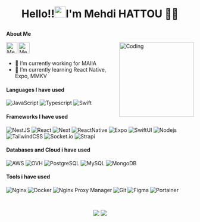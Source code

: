 # <p align="center"> **Hello!!<img src="https://raw.githubusercontent.com/KarthikNayak024/KarthikNayak024/master/assets/wave.gif" alt="waving hand" width="30px">I'm Mehdi HATTOU** 🎯️🚀️</p>
**About Me**

<a href="https://x.com/Mehdi_Hattou">
  <img align="left" alt="Mehdi Twitter" width="30px" src="https://raw.githubusercontent.com/rahuldkjain/github-profile-readme-generator/master/src/images/icons/Social/twitter.svg" />
</a>
<a href="https://www.linkedin.com/in/mehdi-hattou/">
  <img align="left" alt="Mehdi Linkdein" width="30px" src="https://raw.githubusercontent.com/rahuldkjain/github-profile-readme-generator/master/src/images/icons/Social/linked-in-alt.svg" />
</a>
<img align="right" alt="Coding" width="200px" src="https://media0.giphy.com/media/v1.Y2lkPTc5MGI3NjExNW56NTNtOGZjOWMwcGtjMWRzcXU0NmFqdHI2Y29iZnIzMmN1bGVqcyZlcD12MV9pbnRlcm5hbF9naWZfYnlfaWQmY3Q9Zw/Yfl7CS7vQqnebA69aH/giphy.webp">

<br/>
<br/>

- 💼 I’m currently working for MAIIA
- 🌱 I’m currently learning React Native, Expo, MMKV

#### Languages I have used

![JavaScript](https://img.shields.io/badge/-JavaScript-000000?style=flat&logo=JavaScript)
![Typescript](https://img.shields.io/badge/-TypeScript-000000?style=flat&logo=Typescript)
![Swift](https://img.shields.io/badge/-Swift-000000?style=flat&logo=Swift)

#### Frameworks I have used

![NestJS](https://img.shields.io/badge/-NestJS-000000?style=flat&logo=nestjs)
![React](https://img.shields.io/badge/-React.js-000000?style=flat&logo=React)
![Next](https://img.shields.io/badge/-Next.js-000000?style=flat&logo=Next.js)
![ReactNative](https://img.shields.io/badge/-React%20Native-000000?style=flat&logo=React)
![Expo](https://img.shields.io/badge/-Expo-000000?style=flat&logo=expo)
![SwiftUI](https://img.shields.io/badge/-SwiftUI-000000?style=flat&logo=swift)
![Nodejs](https://img.shields.io/badge/-Node.js-000000?style=flat&logo=node.js)
<br/>
![TailwindCSS](https://img.shields.io/badge/-TailwindCSS-000000?style=flat&logo=tailwindcss)
![Socket.io](https://img.shields.io/badge/-Socket.io-000000?style=flat&logo=socket.io)
![Strapi](https://img.shields.io/badge/-Strapi-000000?style=flat&logo=strapi)

#### Databases and Cloud i have used

![AWS](https://img.shields.io/badge/-AWS-000000?style=flat&logo=amazon)
![OVH](https://img.shields.io/badge/-OVH-000000?style=flat&logo=ovh)
![PostgreSQL](https://img.shields.io/badge/-PostgreSQL-000000?style=flat&logo=postgresql)
![MySQL](https://img.shields.io/badge/-MySQL-000000?style=flat&logo=mysql)
![MongoDB](https://img.shields.io/badge/-MongoDB-000000?style=flat&logo=mongodb)

#### Tools i have used

![Nginx](https://img.shields.io/badge/-Nginx-000000?style=flat&logo=nginx)
![Docker](https://img.shields.io/badge/-Docker-000000?style=flat&logo=docker)
![Nginx Proxy Manager](https://img.shields.io/badge/-Nginx%20Proxy%20Manager-000000?style=flat&logo=nginx)
![Git](https://img.shields.io/badge/-Git-000000?style=flat&logo=git)
![Figma](https://img.shields.io/badge/-Figma-000000?style=flat&logo=figma)
![Portainer](https://img.shields.io/badge/-Portainer-000000?style=flat&logo=portainer)

<br/>

<p align="center">
<img src="https://github-readme-stats.vercel.app/api/top-langs/?username=teczer&hide_langs_below=1&layout=compact&theme=dark">
<img src="https://github-readme-stats.vercel.app/api?username=teczer&show_icons=true&theme=dark">
</p>
